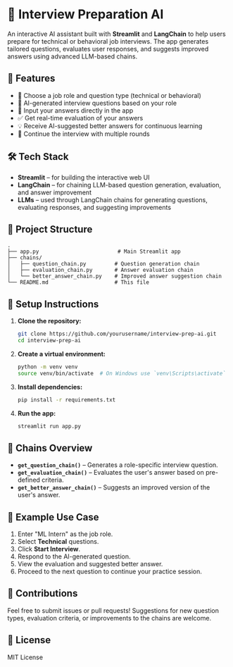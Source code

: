 # 🎯 Interview Preparation AI

An interactive AI assistant built with **Streamlit** and **LangChain** to help users prepare for technical or behavioral job interviews. The app generates tailored questions, evaluates user responses, and suggests improved answers using advanced LLM-based chains.

## 🚀 Features

- 📌 Choose a job role and question type (technical or behavioral)
- 🤖 AI-generated interview questions based on your role
- 📝 Input your answers directly in the app
- ✅ Get real-time evaluation of your answers
- 💡 Receive AI-suggested better answers for continuous learning
- 🔁 Continue the interview with multiple rounds

## 🛠️ Tech Stack

- **Streamlit** – for building the interactive web UI
- **LangChain** – for chaining LLM-based question generation, evaluation, and answer improvement
- **LLMs** – used through LangChain chains for generating questions, evaluating responses, and suggesting improvements

## 📁 Project Structure

```
.
├── app.py                         # Main Streamlit app
├── chains/
│   ├── question_chain.py         # Question generation chain
│   ├── evaluation_chain.py       # Answer evaluation chain
│   └── better_answer_chain.py    # Improved answer suggestion chain
└── README.md                     # This file
```

## 🔧 Setup Instructions

1. **Clone the repository:**
   ```bash
   git clone https://github.com/yourusername/interview-prep-ai.git
   cd interview-prep-ai
   ```

2. **Create a virtual environment:**
   ```bash
   python -m venv venv
   source venv/bin/activate  # On Windows use `venv\Scripts\activate`
   ```

3. **Install dependencies:**
   ```bash
   pip install -r requirements.txt
   ```

4. **Run the app:**
   ```bash
   streamlit run app.py
   ```

## 🧠 Chains Overview

- **`get_question_chain()`** – Generates a role-specific interview question.
- **`get_evaluation_chain()`** – Evaluates the user's answer based on pre-defined criteria.
- **`get_better_answer_chain()`** – Suggests an improved version of the user's answer.

## 📌 Example Use Case

1. Enter "ML Intern" as the job role.
2. Select **Technical** questions.
3. Click **Start Interview**.
4. Respond to the AI-generated question.
5. View the evaluation and suggested better answer.
6. Proceed to the next question to continue your practice session.

## 🙌 Contributions

Feel free to submit issues or pull requests! Suggestions for new question types, evaluation criteria, or improvements to the chains are welcome.

## 📜 License

MIT License

